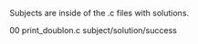 Subjects are inside of the .c files with solutions.

00
  print_doublon.c   subject/solution/success
